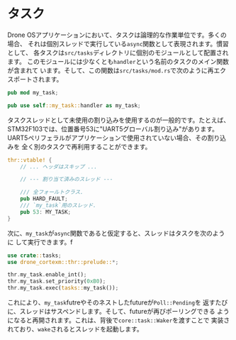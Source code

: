 # タスク

Drone OSアプリケーションにおいて、タスクは論理的な作業単位です。多くの場合、
それは個別スレッドで実行している`async`関数として表現されます。慣習として、
各タスクは`src/tasks`ディレクトリに個別のモジュールとして配置されます。
このモジュールには少なくとも`handler`という名前のタスクのメイン関数が含まれて
います。そして、この関数は`src/tasks/mod.rs`で次のように再エクスポートされます。

```rust
pub mod my_task;

pub use self::my_task::handler as my_task;
```

タスクスレッドとして未使用の割り込みを使用するのが一般的です。たとえば、
STM32F103では、位置番号53に"UART5グローバル割り込み"があります。
UART5ペリフェラルがアプリケーションで使用されていない場合、その割り込みを
全く別のタスクで再利用することができます。

```rust
thr::vtable! {
    // ... ヘッダはスキップ ...

    // --- 割り当て済みのスレッド ---

    /// 全フォールトクラス.
    pub HARD_FAULT;
    /// `my_task`用のスレッド.
    pub 53: MY_TASK;
}
```

次に、`my_task`が`async`関数であると仮定すると、スレッドはタスクを次のように
して実行できます。f

```rust
use crate::tasks;
use drone_cortexm::thr::prelude::*;

thr.my_task.enable_int();
thr.my_task.set_priority(0xB0);
thr.my_task.exec(tasks::my_task());
```

これにより、`my_task`futreやそのネストしたfutureが`Poll::Pending`を
返すたびに、スレッドはサスペンドします。そして、futureが再びポーリングできる
ようになると再開されます。これは、背後で`core::task::Waker`を渡すことで
実装されており、`wake`されるとスレッドを起動します。
